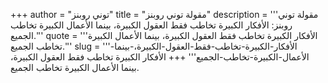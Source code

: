 +++
author = "توني روبنز"
title = "مقولة توني روبنز"
description = '''مقولة توني روبنز: الأفكار الكبيرة تخاطب فقط العقول الكبيرة، بينما الأعمال الكبيرة تخاطب الجميع.'''
quote = '''الأفكار الكبيرة تخاطب فقط العقول الكبيرة، بينما الأعمال الكبيرة تخاطب الجميع.'''
slug = '''الأفكار-الكبيرة-تخاطب-فقط-العقول-الكبيرة،-بينما-الأعمال-الكبيرة-تخاطب-الجميع'''
+++
الأفكار الكبيرة تخاطب فقط العقول الكبيرة، بينما الأعمال الكبيرة تخاطب الجميع.
